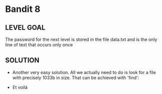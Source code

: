 # Bandit 8
 
## LEVEL GOAL

The password for the next level is stored in the file data.txt and is the only line of text that occurs only once

## SOLUTION

- Another very easy solution. All we actually need to do is look for a file with precisely 1033b in size. That can be achieved with 'find':
 
- Et voilá
